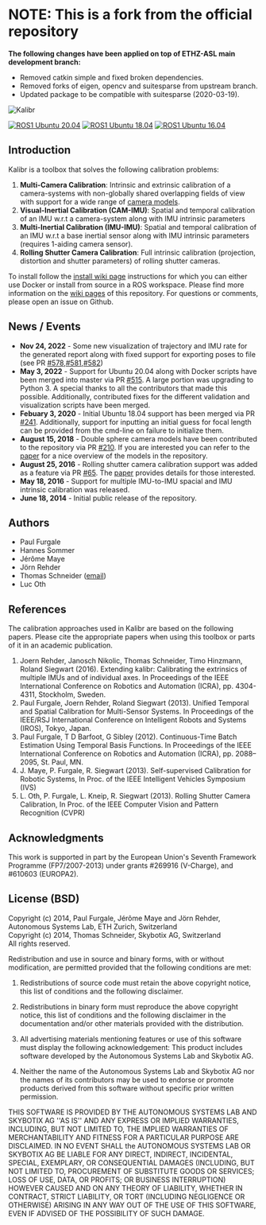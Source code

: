 # NOTE: This is a fork from the official repository

**The following changes have been applied on top of ETHZ-ASL main development branch:**

* Removed catkin simple and fixed broken dependencies.
* Removed forks of eigen, opencv and suitesparse from upstream branch.
* Updated package to be compatible with suitesparse (2020-03-19).


![Kalibr](https://raw.githubusercontent.com/wiki/ethz-asl/kalibr/images/kalibr_small.png)

[![ROS1 Ubuntu 20.04](https://github.com/ethz-asl/kalibr/actions/workflows/docker_2004_build.yaml/badge.svg)](https://github.com/ethz-asl/kalibr/actions/workflows/docker_2004_build.yaml)
[![ROS1 Ubuntu 18.04](https://github.com/ethz-asl/kalibr/actions/workflows/docker_1804_build.yaml/badge.svg)](https://github.com/ethz-asl/kalibr/actions/workflows/docker_1804_build.yaml)
[![ROS1 Ubuntu 16.04](https://github.com/ethz-asl/kalibr/actions/workflows/docker_1604_build.yaml/badge.svg)](https://github.com/ethz-asl/kalibr/actions/workflows/docker_1604_build.yaml)

## Introduction
Kalibr is a toolbox that solves the following calibration problems:

1. **Multi-Camera Calibration**: Intrinsic and extrinsic calibration of a camera-systems with non-globally shared overlapping fields of view with support for a wide range of [camera models](https://github.com/ethz-asl/kalibr/wiki/supported-models).
1. **Visual-Inertial Calibration (CAM-IMU)**: Spatial and temporal calibration of an IMU w.r.t a camera-system along with IMU intrinsic parameters
1. **Multi-Inertial Calibration (IMU-IMU)**: Spatial and temporal calibration of an IMU w.r.t a base inertial sensor along with IMU intrinsic parameters (requires 1-aiding camera sensor).
1. **Rolling Shutter Camera Calibration**: Full intrinsic calibration (projection, distortion and shutter parameters) of rolling shutter cameras.

To install follow the [install wiki page](https://github.com/ethz-asl/kalibr/wiki/installation) instructions for which you can either use Docker or install from source in a ROS workspace.
Please find more information on the [wiki pages](https://github.com/ethz-asl/kalibr/wiki) of this repository.
For questions or comments, please open an issue on Github.


## News / Events

* **Nov 24, 2022** - Some new visualization of trajectory and IMU rate for the generated report along with fixed support for exporting poses to file (see PR [#578](https://github.com/ethz-asl/kalibr/pull/578),[#581](https://github.com/ethz-asl/kalibr/pull/581),[#582](https://github.com/ethz-asl/kalibr/pull/582))
* **May 3, 2022** - Support for Ubuntu 20.04 along with Docker scripts have been merged into master via PR [#515](https://github.com/ethz-asl/kalibr/pull/515). A large portion was upgrading to Python 3. A special thanks to all the contributors that made this possible. Additionally, contributed fixes for the different validation and visualization scripts have been merged.
* **Febuary 3, 2020** - Initial Ubuntu 18.04 support has been merged via PR [#241](https://github.com/ethz-asl/kalibr/pull/241). Additionally, support for inputting an initial guess for focal length can be provided from the cmd-line on failure to initialize them.
* **August 15, 2018** - Double sphere camera models have been contributed to the repository via PR [#210](https://github.com/ethz-asl/kalibr/pull/210). If you are interested you can refer to the [paper](https://arxiv.org/abs/1807.08957) for a nice overview of the models in the repository.
* **August 25, 2016** - Rolling shutter camera calibration support was added as a feature via PR [#65](https://github.com/ethz-asl/kalibr/pull/65). The [paper](https://www.cv-foundation.org/openaccess/content_cvpr_2013/papers/Oth_Rolling_Shutter_Camera_2013_CVPR_paper.pdf) provides details for those interested.
* **May 18, 2016** - Support for multiple IMU-to-IMU spacial and IMU intrinsic calibration was released.
* **June 18, 2014** - Initial public release of the repository.


## Authors
* Paul Furgale
* Hannes Sommer
* Jérôme Maye
* Jörn Rehder
* Thomas Schneider ([email](thomas.schneider@voliro.com))
* Luc Oth


## References
The calibration approaches used in Kalibr are based on the following papers. Please cite the appropriate papers when using this toolbox or parts of it in an academic publication.

1. <a name="joern1"></a>Joern Rehder, Janosch Nikolic, Thomas Schneider, Timo Hinzmann, Roland Siegwart (2016). Extending kalibr: Calibrating the extrinsics of multiple IMUs and of individual axes. In Proceedings of the IEEE International Conference on Robotics and Automation (ICRA), pp. 4304-4311, Stockholm, Sweden.
1. <a name="paul1"></a>Paul Furgale, Joern Rehder, Roland Siegwart (2013). Unified Temporal and Spatial Calibration for Multi-Sensor Systems. In Proceedings of the IEEE/RSJ International Conference on Intelligent Robots and Systems (IROS), Tokyo, Japan.
1. <a name="paul2"></a>Paul Furgale, T D Barfoot, G Sibley (2012). Continuous-Time Batch Estimation Using Temporal Basis Functions. In Proceedings of the IEEE International Conference on Robotics and Automation (ICRA), pp. 2088–2095, St. Paul, MN.
1. <a name="jmaye"></a> J. Maye, P. Furgale, R. Siegwart (2013). Self-supervised Calibration for Robotic Systems, In Proc. of the IEEE Intelligent Vehicles Symposium (IVS)
1. <a name="othlu"></a>L. Oth, P. Furgale, L. Kneip, R. Siegwart (2013). Rolling Shutter Camera Calibration, In Proc. of the IEEE Computer Vision and Pattern Recognition (CVPR)

## Acknowledgments
This work is supported in part by the European Union's Seventh Framework Programme (FP7/2007-2013) under grants #269916 (V-Charge), and #610603 (EUROPA2).

## License (BSD)
Copyright (c) 2014, Paul Furgale, Jérôme Maye and Jörn Rehder, Autonomous Systems Lab, ETH Zurich, Switzerland<br>
Copyright (c) 2014, Thomas Schneider, Skybotix AG, Switzerland<br>
All rights reserved.<br>

Redistribution and use in source and binary forms, with or without modification, are permitted provided that the following conditions are met:

1. Redistributions of source code must retain the above copyright notice, this list of conditions and the following disclaimer.

1. Redistributions in binary form must reproduce the above copyright notice, this list of conditions and the following disclaimer in the documentation and/or other materials provided with the distribution.

1. All advertising materials mentioning features or use of this software must display the following acknowledgement: This product includes software developed by the Autonomous Systems Lab and Skybotix AG.

1. Neither the name of the Autonomous Systems Lab and Skybotix AG nor the names of its contributors may be used to endorse or promote products derived from this software without specific prior written permission.

THIS SOFTWARE IS PROVIDED BY THE AUTONOMOUS SYSTEMS LAB AND SKYBOTIX AG ''AS IS'' AND ANY EXPRESS OR IMPLIED WARRANTIES, INCLUDING, BUT NOT LIMITED TO, THE IMPLIED WARRANTIES OF MERCHANTABILITY AND FITNESS FOR A PARTICULAR PURPOSE ARE DISCLAIMED. IN NO EVENT SHALL the AUTONOMOUS SYSTEMS LAB OR SKYBOTIX AG BE LIABLE FOR ANY DIRECT, INDIRECT, INCIDENTAL, SPECIAL, EXEMPLARY, OR CONSEQUENTIAL DAMAGES (INCLUDING, BUT NOT LIMITED TO, PROCUREMENT OF SUBSTITUTE GOODS OR SERVICES; LOSS OF USE, DATA, OR PROFITS; OR BUSINESS INTERRUPTION) HOWEVER CAUSED AND ON ANY THEORY OF LIABILITY, WHETHER IN CONTRACT, STRICT LIABILITY, OR TORT (INCLUDING NEGLIGENCE OR OTHERWISE) ARISING IN ANY WAY OUT OF THE USE OF THIS SOFTWARE, EVEN IF ADVISED OF THE POSSIBILITY OF SUCH DAMAGE.
